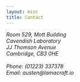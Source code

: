 ```yaml
---
layout: misc
title: Contact
---
```



<address>
Room 529, Mott Building<br>
	Cavendish Laboratory<br>
	JJ Thomson Avenue<br>  
	Cambridge, CB3 0HE<br>
	<br>
	Phone: (01223) 337378<br>
	Email: austen<span style="display:none">obfuscate</span>@lamacraft.io<br>
</address>
